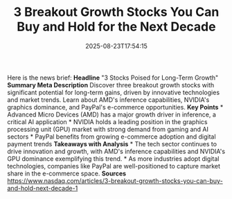 ﻿---
title: "3 Breakout Growth Stocks You Can Buy and Hold for the Next Decade"
date: "2025-08-23T17:54:15"
category: "Markets"
summary: ""
slug: "3 breakout growth stocks you can buy and hold for the next d"
source_urls:
  - "https://www.nasdaq.com/articles/3-breakout-growth-stocks-you-can-buy-and-hold-next-decade-1"
seo:
  title: "3 Breakout Growth Stocks You Can Buy and Hold for the Next Decade | Hash n Hedge"
  description: ""
  keywords: ["news", "markets", "brief"]
---
Here is the news brief:  **Headline** "3 Stocks Poised for Long-Term Growth"  **Summary Meta Description** Discover three breakout growth stocks with significant potential for long-term gains, driven by innovative technologies and market trends. Learn about AMD's inference capabilities, NVIDIA's graphics dominance, and PayPal's e-commerce opportunities.  **Key Points**  * Advanced Micro Devices (AMD) has a major growth driver in inference, a critical AI application * NVIDIA holds a leading position in the graphics processing unit (GPU) market with strong demand from gaming and AI sectors * PayPal benefits from growing e-commerce adoption and digital payment trends  **Takeaways with Analysis**  * The tech sector continues to drive innovation and growth, with AMD's inference capabilities and NVIDIA's GPU dominance exemplifying this trend. * As more industries adopt digital technologies, companies like PayPal are well-positioned to capture market share in the e-commerce space.  **Sources** https://www.nasdaq.com/articles/3-breakout-growth-stocks-you-can-buy-and-hold-next-decade-1 
